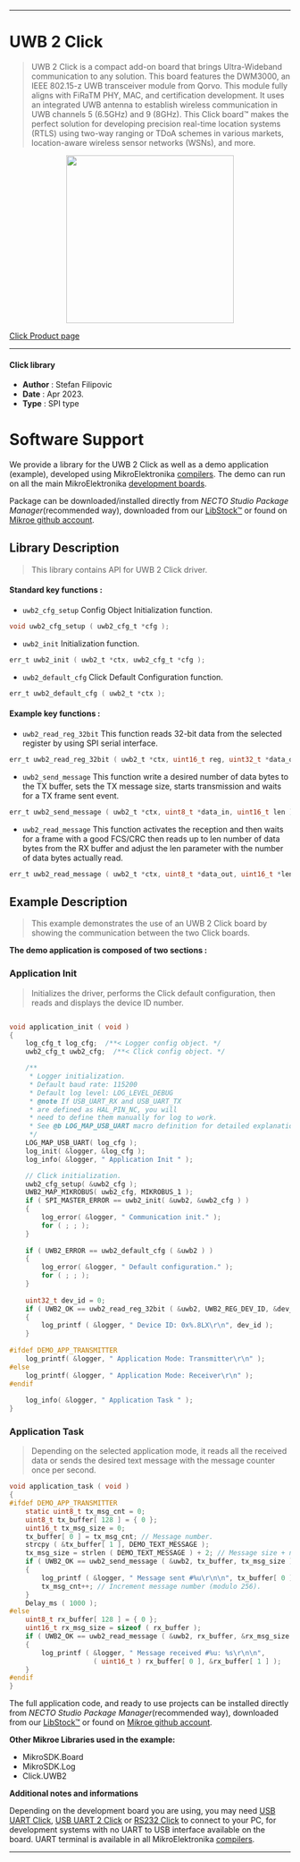 
---
# UWB 2 Click

> UWB 2 Click is a compact add-on board that brings Ultra-Wideband communication to any solution. This board features the DWM3000, an IEEE 802.15-z UWB transceiver module from Qorvo. This module fully aligns with FiRaTM PHY, MAC, and certification development. It uses an integrated UWB antenna to establish wireless communication in UWB channels 5 (6.5GHz) and 9 (8GHz). This Click board™ makes the perfect solution for developing precision real-time location systems (RTLS) using two-way ranging or TDoA schemes in various markets, location-aware wireless sensor networks (WSNs), and more.

<p align="center">
  <img src="https://download.mikroe.com/images/click_for_ide/uwb2_click.png" height=300px>
</p>

[Click Product page](https://www.mikroe.com/uwb-2-click)

---


#### Click library

- **Author**        : Stefan Filipovic
- **Date**          : Apr 2023.
- **Type**          : SPI type


# Software Support

We provide a library for the UWB 2 Click
as well as a demo application (example), developed using MikroElektronika
[compilers](https://www.mikroe.com/necto-studio).
The demo can run on all the main MikroElektronika [development boards](https://www.mikroe.com/development-boards).

Package can be downloaded/installed directly from *NECTO Studio Package Manager*(recommended way), downloaded from our [LibStock&trade;](https://libstock.mikroe.com) or found on [Mikroe github account](https://github.com/MikroElektronika/mikrosdk_click_v2/tree/master/clicks).

## Library Description

> This library contains API for UWB 2 Click driver.

#### Standard key functions :

- `uwb2_cfg_setup` Config Object Initialization function.
```c
void uwb2_cfg_setup ( uwb2_cfg_t *cfg );
```

- `uwb2_init` Initialization function.
```c
err_t uwb2_init ( uwb2_t *ctx, uwb2_cfg_t *cfg );
```

- `uwb2_default_cfg` Click Default Configuration function.
```c
err_t uwb2_default_cfg ( uwb2_t *ctx );
```

#### Example key functions :

- `uwb2_read_reg_32bit` This function reads 32-bit data from the selected register by using SPI serial interface.
```c
err_t uwb2_read_reg_32bit ( uwb2_t *ctx, uint16_t reg, uint32_t *data_out );
```

- `uwb2_send_message` This function write a desired number of data bytes to the TX buffer, sets the TX message size, starts transmission and waits for a TX frame sent event.
```c
err_t uwb2_send_message ( uwb2_t *ctx, uint8_t *data_in, uint16_t len );
```

- `uwb2_read_message` This function activates the reception and then waits for a frame with a good FCS/CRC then reads up to len number of data bytes from the RX buffer and adjust the len parameter with the number of data bytes actually read.
```c
err_t uwb2_read_message ( uwb2_t *ctx, uint8_t *data_out, uint16_t *len );
```

## Example Description

> This example demonstrates the use of an UWB 2 Click board by showing the communication between the two Click boards.

**The demo application is composed of two sections :**

### Application Init

> Initializes the driver, performs the Click default configuration, then reads and displays the device ID number.

```c

void application_init ( void )
{
    log_cfg_t log_cfg;  /**< Logger config object. */
    uwb2_cfg_t uwb2_cfg;  /**< Click config object. */

    /** 
     * Logger initialization.
     * Default baud rate: 115200
     * Default log level: LOG_LEVEL_DEBUG
     * @note If USB_UART_RX and USB_UART_TX 
     * are defined as HAL_PIN_NC, you will 
     * need to define them manually for log to work. 
     * See @b LOG_MAP_USB_UART macro definition for detailed explanation.
     */
    LOG_MAP_USB_UART( log_cfg );
    log_init( &logger, &log_cfg );
    log_info( &logger, " Application Init " );

    // Click initialization.
    uwb2_cfg_setup( &uwb2_cfg );
    UWB2_MAP_MIKROBUS( uwb2_cfg, MIKROBUS_1 );
    if ( SPI_MASTER_ERROR == uwb2_init( &uwb2, &uwb2_cfg ) )
    {
        log_error( &logger, " Communication init." );
        for ( ; ; );
    }
    
    if ( UWB2_ERROR == uwb2_default_cfg ( &uwb2 ) )
    {
        log_error( &logger, " Default configuration." );
        for ( ; ; );
    }
    
    uint32_t dev_id = 0;
    if ( UWB2_OK == uwb2_read_reg_32bit ( &uwb2, UWB2_REG_DEV_ID, &dev_id ) )
    {
        log_printf ( &logger, " Device ID: 0x%.8LX\r\n", dev_id );
    }
    
#ifdef DEMO_APP_TRANSMITTER
    log_printf( &logger, " Application Mode: Transmitter\r\n" );
#else
    log_printf( &logger, " Application Mode: Receiver\r\n" );
#endif
    
    log_info( &logger, " Application Task " );
}

```

### Application Task

> Depending on the selected application mode, it reads all the received data or sends the desired text message with the message counter once per second.

```c
void application_task ( void )
{
#ifdef DEMO_APP_TRANSMITTER
    static uint8_t tx_msg_cnt = 0;
    uint8_t tx_buffer[ 128 ] = { 0 };
    uint16_t tx_msg_size = 0;
    tx_buffer[ 0 ] = tx_msg_cnt; // Message number.
    strcpy ( &tx_buffer[ 1 ], DEMO_TEXT_MESSAGE );
    tx_msg_size = strlen ( DEMO_TEXT_MESSAGE ) + 2; // Message size + null-terminated + tx_msg_cnt
    if ( UWB2_OK == uwb2_send_message ( &uwb2, tx_buffer, tx_msg_size ) )
    {
        log_printf ( &logger, " Message sent #%u\r\n\n", tx_buffer[ 0 ] );
        tx_msg_cnt++; // Increment message number (modulo 256).
    }
    Delay_ms ( 1000 );
#else
    uint8_t rx_buffer[ 128 ] = { 0 };
    uint16_t rx_msg_size = sizeof ( rx_buffer );
    if ( UWB2_OK == uwb2_read_message ( &uwb2, rx_buffer, &rx_msg_size ) )
    {
        log_printf ( &logger, " Message received #%u: %s\r\n\n", 
                     ( uint16_t ) rx_buffer[ 0 ], &rx_buffer[ 1 ] );
    }
#endif
}
```

The full application code, and ready to use projects can be installed directly from *NECTO Studio Package Manager*(recommended way), downloaded from our [LibStock&trade;](https://libstock.mikroe.com) or found on [Mikroe github account](https://github.com/MikroElektronika/mikrosdk_click_v2/tree/master/clicks).

**Other Mikroe Libraries used in the example:**

- MikroSDK.Board
- MikroSDK.Log
- Click.UWB2

**Additional notes and informations**

Depending on the development board you are using, you may need
[USB UART Click](https://www.mikroe.com/usb-uart-click),
[USB UART 2 Click](https://www.mikroe.com/usb-uart-2-click) or
[RS232 Click](https://www.mikroe.com/rs232-click) to connect to your PC, for
development systems with no UART to USB interface available on the board. UART
terminal is available in all MikroElektronika
[compilers](https://shop.mikroe.com/compilers).

---
